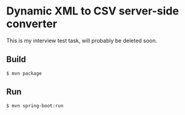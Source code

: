 # Dynamic XML to CSV server-side converter
This is my interview test task, will probably be deleted soon.

## Build
```
$ mvn package
```

## Run
```
$ mvn spring-boot:run
```
